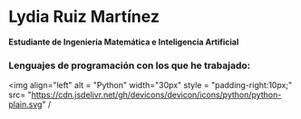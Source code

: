# Lydia Ruiz Martínez

**Estudiante de Ingeniería Matemática e Inteligencia Artificial**
### Lenguajes de programación con los que he trabajado:

<img align="left" alt = "Python" width="30px" style = "padding-right:10px;" src= "https://cdn.jsdelivr.net/gh/devicons/devicon/icons/python/python-plain.svg" / 
>
